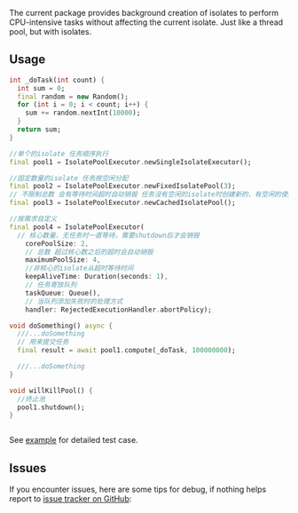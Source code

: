 The current package provides background creation of isolates to perform CPU-intensive tasks without
affecting the current isolate.
Just like a thread pool, but with isolates.

## Usage


```dart
int _doTask(int count) {
  int sum = 0;
  final random = new Random();
  for (int i = 0; i < count; i++) {
    sum += random.nextInt(10000);
  }
  return sum;
}

//单个的isolate 任务顺序执行
final pool1 = IsolatePoolExecutor.newSingleIsolateExecutor();

//固定数量的isolate 任务按空闲分配
final pool2 = IsolatePoolExecutor.newFixedIsolatePool(3);
// 不限制总数 会有等待时间超时自动销毁 任务没有空闲的isolate时创建新的，有空闲的使用空闲的
final pool3 = IsolatePoolExecutor.newCachedIsolatePool();

//按需求自定义
final pool4 = IsolatePoolExecutor(
  // 核心数量，无任务时一直等待，需要shutdown后才会销毁
    corePoolSize: 2,
    // 总数 超过核心数之后的超时会自动销毁
    maximumPoolSize: 4,
    //非核心的isolate从超时等待时间
    keepAliveTime: Duration(seconds: 1),
    // 任务寄放队列
    taskQueue: Queue(),
    // 当队列添加失败时的处理方式
    handler: RejectedExecutionHandler.abortPolicy);

void doSomething() async {
  ///...doSomething
  // 用来提交任务
  final result = await pool1.compute(_doTask, 100000000);

  ///...doSomething
}

void willKillPool() {
  //终止池
  pool1.shutdown();
}



```

See [example](https://github.com/aymtools/isolate_pool_executor/blob/master/example/isolate_pool_executor_example.dart) for detailed test
case.

## Issues

If you encounter issues, here are some tips for debug, if nothing helps report
to [issue tracker on GitHub](https://github.com/aymtools/isolate_pool_executor/issues):
